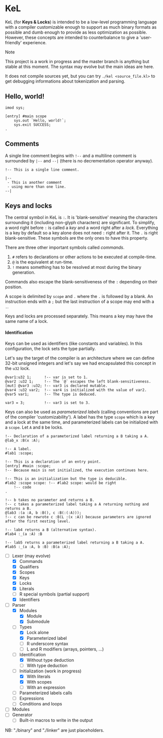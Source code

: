 # KeL
KeL (for **Keys & Locks**) is intended to be a low-level programming language with a compiler customizable enough to support as much binary formats as possible and dumb enough to provide as less optimization as possible. However, these concepts are intended to counterbalance to give a 'user-friendly' experience.

> [!NOTE]
> This project is a work in progress and the master branch is anything but stable at this moment. The syntax may evolve but the main ideas are here.
>
> It does not compile sources yet, but you can try `./kel <source_file.kl>` to get debugging informations about tokenization and parsing.

## Hello, world!
```
imod sys;

[entry] #main scope
    sys.out `Hello, world!`;
    sys.exit SUCCESS;
.
```

## Comments
A single line comment begins with `!--` and a multiline comment is surrounded by `|--` and `--|` (there is no decrementation operator anyway).

```
!-- This is a single line comment.

|--
 - This is another comment
 - using more than one line.
--|
```

## Keys and locks
The central symbol in KeL is `:`. It is 'blank-sensitive' meaning the characters surrounding it (including non-glyph characters) are significant. To simplify, a word right before `:` is called a _key_ and a word right after a _lock_. Everything is a key by default so a key alone does not need `:` right after it. The `.` is right blank-sensitive. These symbols are the only ones to have this property.

There are three other important symbols called _commands_.
1. `#` refers to declarations or other actions to be executed at compile-time.
2. `@` is the equivalent at run-time.
3. `!` means something has to be resolved at most during the binary generation.

Commands also escape the blank-sensitiveness of the `:` depending on their position.

A scope is delimited by `scope` and `.` where the `.` is followed by a blank. An instruction ends with a `;` but the last instruction of a scope may end with a `.`.

Keys and locks are processed separately. This means a key may have the same name of a lock.

#### Identification
Keys can be used as identifiers (like constants and variables). In this configuration, the lock sets the type partially.

Let's say the target of the compiler is an architecture where we can define 32-bit unsigned integers and let's say we had encapsulated this concept in the `u32` lock.
```
@var1:u32 1;      !-- var is set to 1.
@var2 :u32 1;     !-- The `@` escapes the left blank-sensitiveness.
[mut] @var3 :u32; !-- var3 is declared mutable.
@var4 :u32 var2;  !-- var4 is initialized with the value of var2.
@var5 var1;       !-- The type is deduced.

var3 = 3;         !-- var3 is set to 3.
```

Keys can also be used as _parameterized labels_ (calling conventions are part of the compiler 'customizability'). A label has the type `scope` which is a key and a lock at the same time, and parameterized labels can be initialized with a `scope`. Let `A` and `B` be locks.
```
!-- Declaration of a parameterized label returning a B taking a A.
@lab_x :B(x :A);

!-- A label.
#lab1 :scope;

!-- This is a declaration of an entry point.
[entry] #main :scope;
!-- Because main is not initialized, the execution continues here.

!-- This is an initialization but the type is deducible.
#lab2 :scope scope: !-- #lab2 scope: would be right
    !-- code
.

!-- b takes no parameter and returns a B.
!-- c takes a parameterized label taking a A returning nothing and returns a B.
@lab3 :(a :A, b :B(), c :B(:(:A)));
!-- c can be rewrote c :B(L :(x :A)) because parameters are ignored after the first nesting level.

!-- lab4 returns a B (alternative syntax).
#lab4 :_(a :A) :B

!-- lab5 returns a parameterized label returning a B taking a A.
#lab5 :_(a :A, b :B) :B(a :A);
```

- [ ] Lexer (may evolve)
    - [x] Commands
    - [x] Qualifiers
    - [x] Scopes
    - [x] Keys
    - [x] Locks
    - [x] Literals
    - [ ] R special symbols (partial support)
    - [x] Identifiers
- [ ] Parser
    - [x] Modules
        - [x] Module
        - [x] Submodule
    - [ ] Types
        - [x] Lock alone
        - [x] Parameterized label
        - [ ] R underscore syntax
        - [ ] L and R modifiers (arrays, pointers, ...)
    - [ ] Identification
        - [x] Without type deduction
        - [ ] With type deduction
    - [ ] Initialization (work in progress)
        - [x] With literals
        - [x] With scopes
        - [ ] With an expression
    - [ ] Parameterized labels calls
    - [ ] Expressions
    - [ ] Conditions and loops
- [ ] Modules
- [ ] Generator
    - [ ] Built-in macros to write in the output

NB: "./binary" and "./linker" are just placeholders.
